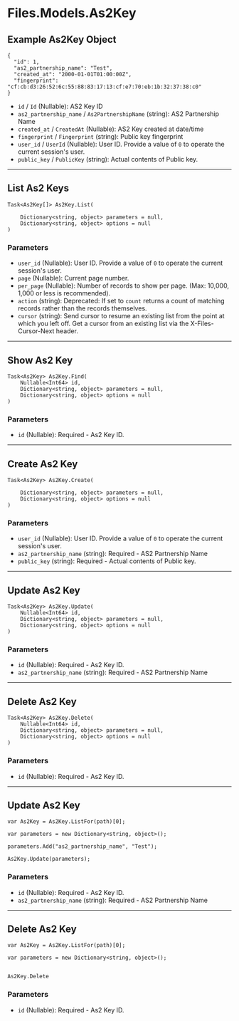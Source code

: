 # Files.Models.As2Key

## Example As2Key Object

```
{
  "id": 1,
  "as2_partnership_name": "Test",
  "created_at": "2000-01-01T01:00:00Z",
  "fingerprint": "cf:cb:d3:26:52:6c:55:88:83:17:13:cf:e7:70:eb:1b:32:37:38:c0"
}
```

* `id` / `Id`  (Nullable<Int64>): AS2 Key ID
* `as2_partnership_name` / `As2PartnershipName`  (string): AS2 Partnership Name
* `created_at` / `CreatedAt`  (Nullable<DateTime>): AS2 Key created at date/time
* `fingerprint` / `Fingerprint`  (string): Public key fingerprint
* `user_id` / `UserId`  (Nullable<Int64>): User ID.  Provide a value of `0` to operate the current session's user.
* `public_key` / `PublicKey`  (string): Actual contents of Public key.


---

## List As2 Keys

```
Task<As2Key[]> As2Key.List(
    
    Dictionary<string, object> parameters = null,
    Dictionary<string, object> options = null
)
```

### Parameters

* `user_id` (Nullable<Int64>): User ID.  Provide a value of `0` to operate the current session's user.
* `page` (Nullable<Int64>): Current page number.
* `per_page` (Nullable<Int64>): Number of records to show per page.  (Max: 10,000, 1,000 or less is recommended).
* `action` (string): Deprecated: If set to `count` returns a count of matching records rather than the records themselves.
* `cursor` (string): Send cursor to resume an existing list from the point at which you left off.  Get a cursor from an existing list via the X-Files-Cursor-Next header.


---

## Show As2 Key

```
Task<As2Key> As2Key.Find(
    Nullable<Int64> id, 
    Dictionary<string, object> parameters = null,
    Dictionary<string, object> options = null
)
```

### Parameters

* `id` (Nullable<Int64>): Required - As2 Key ID.


---

## Create As2 Key

```
Task<As2Key> As2Key.Create(
    
    Dictionary<string, object> parameters = null,
    Dictionary<string, object> options = null
)
```

### Parameters

* `user_id` (Nullable<Int64>): User ID.  Provide a value of `0` to operate the current session's user.
* `as2_partnership_name` (string): Required - AS2 Partnership Name
* `public_key` (string): Required - Actual contents of Public key.


---

## Update As2 Key

```
Task<As2Key> As2Key.Update(
    Nullable<Int64> id, 
    Dictionary<string, object> parameters = null,
    Dictionary<string, object> options = null
)
```

### Parameters

* `id` (Nullable<Int64>): Required - As2 Key ID.
* `as2_partnership_name` (string): Required - AS2 Partnership Name


---

## Delete As2 Key

```
Task<As2Key> As2Key.Delete(
    Nullable<Int64> id, 
    Dictionary<string, object> parameters = null,
    Dictionary<string, object> options = null
)
```

### Parameters

* `id` (Nullable<Int64>): Required - As2 Key ID.


---

## Update As2 Key

```
var As2Key = As2Key.ListFor(path)[0];

var parameters = new Dictionary<string, object>();

parameters.Add("as2_partnership_name", "Test");

As2Key.Update(parameters);
```

### Parameters

* `id` (Nullable<Int64>): Required - As2 Key ID.
* `as2_partnership_name` (string): Required - AS2 Partnership Name


---

## Delete As2 Key

```
var As2Key = As2Key.ListFor(path)[0];

var parameters = new Dictionary<string, object>();


As2Key.Delete
```

### Parameters

* `id` (Nullable<Int64>): Required - As2 Key ID.
